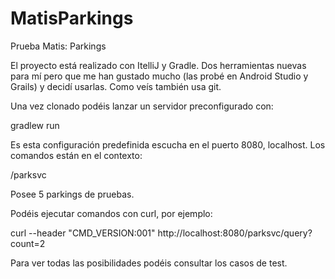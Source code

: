 MatisParkings
=============

Prueba Matis: Parkings

El proyecto está realizado con ItelliJ y Gradle. Dos herramientas nuevas para mí pero que me han gustado mucho
 (las probé en Android Studio y Grails) y decidí usarlas. Como veís también usa git.

Una vez clonado podéis lanzar un servidor preconfigurado con:

gradlew run

Es esta configuración predefinida escucha en el puerto 8080, localhost. Los comandos están en el contexto:

 /parksvc

Posee 5 parkings de pruebas.

Podéis ejecutar comandos con curl, por ejemplo:

curl --header "CMD_VERSION:001" http://localhost:8080/parksvc/query?count=2


Para ver todas las posibilidades podéis consultar los casos de test.